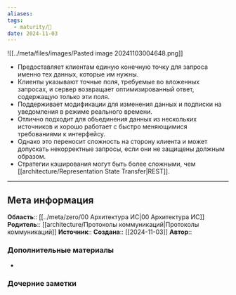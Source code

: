 ```yaml
---
aliases: 
tags:
  - maturity/🌱
date: 2024-11-03
---
```

![[../meta/files/images/Pasted image 20241103004648.png]]

- Предоставляет клиентам единую конечную точку для запроса именно тех данных, которые им нужны.
- Клиенты указывают точные поля, требуемые во вложенных запросах, и сервер возвращает оптимизированный ответ, содержащую только эти поля.
- Поддерживает модификации для изменения данных и подписки на уведомления в режиме реального времени.
- Отлично подходит для объединения данных из нескольких источников и хорошо работает с быстро меняющимися требованиями к интерфейсу.
- Однако это переносит сложность на сторону клиента и может допускать некорректные запросы, если они не защищены должным образом.
- Стратегии кэширования могут быть более сложными, чем [[architecture/Representation State Transfer|REST]].


***
## Мета информация
**Область**:: [[../meta/zero/00 Архитектура ИС|00 Архитектура ИС]]
**Родитель**:: [[architecture/Протоколы коммуникаций|Протоколы коммуникаций]]
**Источник**:: 
**Создана**:: [[2024-11-03]]
**Автор**:: 
### Дополнительные материалы
- 

### Дочерние заметки
<!-- QueryToSerialize: LIST FROM [[]] WHERE contains(Родитель, this.file.link) or contains(parents, this.file.link) -->

